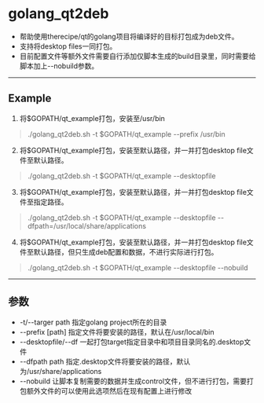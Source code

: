 # golang_qt2deb

+ 帮助使用therecipe/qt的golang项目将编译好的目标打包成为deb文件。
+ 支持将desktop files一同打包。
+ 目前配置文件等额外文件需要自行添加仅脚本生成的build目录里，同时需要给脚本加上--nobuild参数。
***
## Example

1. 将$GOPATH/qt_example打包，安装至/usr/bin
>
> ./golang_qt2deb.sh -t $GOPATH/qt_example --prefix /usr/bin
>

2. 将$GOPATH/qt_example打包，安装至默认路径，并一并打包desktop file文件至默认路径。
>
> ./golang_qt2deb.sh -t $GOPATH/qt_example --desktopfile
>

3. 将$GOPATH/qt_example打包，安装至默认路径，并一并打包desktop file文件至指定路径。
>
> ./golang_qt2deb.sh -t $GOPATH/qt_example --desktopfile --dfpath=/usr/local/share/applications
>

4. 将$GOPATH/qt_example打包，安装至默认路径，并一并打包desktop file文件至默认路径，但只生成deb配置和数据，不进行实际进行打包。
>
> ./golang_qt2deb.sh -t $GOPATH/qt_example --desktopfile --nobuild
>
***

## 参数

+ -t/--targer path 指定golang project所在的目录
+ --prefix [path] 指定文件将要安装的路径，默认在/usr/local/bin
+ --desktopfile/--df 一起打包target指定目录中和项目目录同名的.desktop文件
+ --dfpath path 指定.desktop文件将要安装的路径，默认为/usr/share/applications
+ --nobuild 让脚本复制需要的数据并生成control文件，但不进行打包，需要打包额外文件的可以使用此选项然后在现有配置上进行修改
